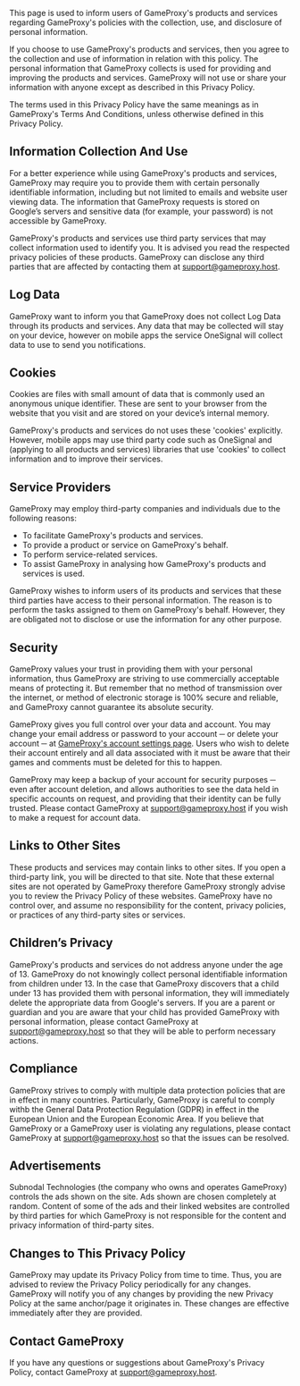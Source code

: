 This page is used to inform users of GameProxy's products and services regarding GameProxy's policies with the collection, use, and disclosure of personal information.

If you choose to use GameProxy's products and services, then you agree to the collection and use of information in relation with this policy. The personal information that GameProxy collects is used for providing and improving the products and services. GameProxy will not use or share your information with anyone except as described in this Privacy Policy.

The terms used in this Privacy Policy have the same meanings as in GameProxy's Terms And Conditions, unless otherwise defined in this Privacy Policy.

## Information Collection And Use
For a better experience while using GameProxy's products and services, GameProxy may require you to provide them with certain personally identifiable information, including but not limited to emails and website user viewing data. The information that GameProxy requests is stored on Google’s servers and sensitive data (for example, your password) is not accessible by GameProxy.

GameProxy's products and services use third party services that may collect information used to identify you. It is advised you read the respected privacy policies of these products. GameProxy can disclose any third parties that are affected by contacting them at [support@gameproxy.host](mailto:support@gameproxy.host).

## Log Data
GameProxy want to inform you that GameProxy does not collect Log Data through its products and services. Any data that may be collected will stay on your device, however on mobile apps the service OneSignal will collect data to use to send you notifications.

## Cookies
Cookies are files with small amount of data that is commonly used an anonymous unique identifier. These are sent to your browser from the website that you visit and are stored on your device’s internal memory.

GameProxy's products and services do not uses these 'cookies' explicitly. However, mobile apps may use third party code such as OneSignal and (applying to all products and services) libraries that use 'cookies' to collect information and to improve their services.

## Service Providers
GameProxy may employ third-party companies and individuals due to the following reasons:

* To facilitate GameProxy's products and services.
* To provide a product or service on GameProxy's behalf.
* To perform service-related services.
* To assist GameProxy in analysing how GameProxy's products and services is used.

GameProxy wishes to inform users of its products and services that these third parties have access to their personal information. The reason is to perform the tasks assigned to them on GameProxy's behalf. However, they are obligated not to disclose or use the information for any other purpose.

## Security
GameProxy values your trust in providing them with your personal information, thus GameProxy are striving to use commercially acceptable means of protecting it. But remember that no method of transmission over the internet, or method of electronic storage is 100% secure and reliable, and GameProxy cannot guarantee its absolute security.

GameProxy gives you full control over your data and account. You may change your email address or password to your account ─ or delete your account ─ at [GameProxy's account settings page](https://gameproxy.host/accountSettings). Users who wish to delete their account entirely and all data associated with it must be aware that their games and comments must be deleted for this to happen.

GameProxy may keep a backup of your account for security purposes ─ even after account deletion, and allows authorities to see the data held in specific accounts on request, and providing that their identity can be fully trusted. Please contact GameProxy at [support@gameproxy.host](mailto:support@gameproxy.host) if you wish to make a request for account data.

## Links to Other Sites
These products and services may contain links to other sites. If you open a third-party link, you will be directed to that site. Note that these external sites are not operated by GameProxy therefore GameProxy strongly advise you to review the Privacy Policy of these websites. GameProxy have no control over, and assume no responsibility for the content, privacy policies, or practices of any third-party sites or services.

## Children’s Privacy
GameProxy's products and services do not address anyone under the age of 13. GameProxy do not knowingly collect personal identifiable information from children under 13. In the case that GameProxy discovers that a child under 13 has provided them with personal information, they will immediately delete the appropriate data from Google's servers. If you are a parent or guardian and you are aware that your child has provided GameProxy with personal information, please contact GameProxy at [support@gameproxy.host](mailto:support@gameproxy.host) so that they will be able to perform necessary actions.

## Compliance
GameProxy strives to comply with multiple data protection policies that are in effect in many countries. Particularly, GameProxy is careful to comply withb the General Data Protection Regulation (GDPR) in effect in the European Union and the European Economic Area. If you believe that GameProxy or a GameProxy user is violating any regulations, please contact GameProxy at [support@gameproxy.host](mailto:support@gameproxy.host) so that the issues can be resolved.

## Advertisements
Subnodal Technologies (the company who owns and operates GameProxy) controls the ads shown on the site. Ads shown are chosen completely at random. Content of some of the ads and their linked websites are controlled by third parties for which GameProxy is not responsible for the content and privacy information of third-party sites.

## Changes to This Privacy Policy
GameProxy may update its Privacy Policy from time to time. Thus, you are advised to review the Privacy Policy periodically for any changes. GameProxy will notify you of any changes by providing the new Privacy Policy at the same anchor/page it originates in. These changes are effective immediately after they are provided.

## Contact GameProxy
If you have any questions or suggestions about GameProxy's Privacy Policy, contact GameProxy at [support@gameproxy.host](mailto:support@gameproxy.host).